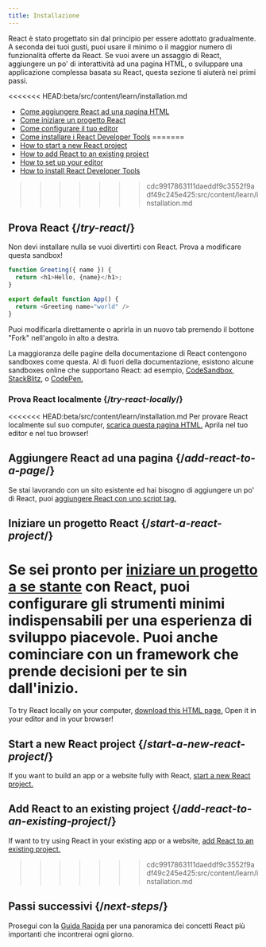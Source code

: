 ```yaml
---
title: Installazione
---
```


<Intro>

React è stato progettato sin dal principio per essere adottato gradualmente. A seconda dei tuoi gusti, puoi usare il minimo o il maggior numero di funzionalità offerte da React. Se vuoi avere un assaggio di React, aggiungere un po' di interattività ad una pagina HTML, o sviluppare una applicazione complessa basata su React, questa sezione ti aiuterà nei primi passi.

</Intro>

<YouWillLearn isChapter={true}>

<<<<<<< HEAD:beta/src/content/learn/installation.md
* [Come aggiungere React ad una pagina HTML](/learn/add-react-to-a-website)
* [Come iniziare un progetto React](/learn/start-a-new-react-project)
* [Come configurare il tuo editor](/learn/editor-setup)
* [Come installare i React Developer Tools](/learn/react-developer-tools)
=======
* [How to start a new React project](/learn/start-a-new-react-project)
* [How to add React to an existing project](/learn/add-react-to-an-existing-project)
* [How to set up your editor](/learn/editor-setup)
* [How to install React Developer Tools](/learn/react-developer-tools)
>>>>>>> cdc9917863111daeddf9c3552f9adf49c245e425:src/content/learn/installation.md

</YouWillLearn>

## Prova React {/*try-react*/}

Non devi installare nulla se vuoi divertirti con React. Prova a modificare questa sandbox!

<Sandpack>

```js
function Greeting({ name }) {
  return <h1>Hello, {name}</h1>;
}

export default function App() {
  return <Greeting name="world" />
}
```

</Sandpack>

Puoi modificarla direttamente o aprirla in un nuovo tab premendo il bottone "Fork" nell'angolo in alto a destra.

La maggioranza delle pagine della documentazione di React contengono sandboxes come questa. Al di fuori della documentazione, esistono alcune sandboxes online che supportano React: ad esempio, [CodeSandbox](https://codesandbox.io/s/new), [StackBlitz](https://stackblitz.com/fork/react), o [CodePen.](https://codepen.io/pen?&editors=0010&layout=left&prefill_data_id=3f4569d1-1b11-4bce-bd46-89090eed5ddb)

### Prova React localmente {/*try-react-locally*/}

<<<<<<< HEAD:beta/src/content/learn/installation.md
Per provare React localmente sul suo computer, [scarica questa pagina HTML.](https://raw.githubusercontent.com/reactjs/reactjs.org/main/static/html/single-file-example.html) Aprila nel tuo editor e nel tuo browser!

## Aggiungere React ad una pagina {/*add-react-to-a-page*/}

Se stai lavorando con un sito esistente ed hai bisogno di aggiungere un po' di React, puoi [aggiungere React con uno script tag.](/learn/add-react-to-a-website)

## Iniziare un progetto React {/*start-a-react-project*/}

Se sei pronto per [iniziare un progetto a se stante](/learn/start-a-new-react-project) con React, puoi configurare gli strumenti minimi indispensabili per una esperienza di sviluppo piacevole. Puoi anche cominciare con un framework che prende decisioni per te sin dall'inizio.
=======
To try React locally on your computer, [download this HTML page.](https://gist.githubusercontent.com/gaearon/0275b1e1518599bbeafcde4722e79ed1/raw/db72dcbf3384ee1708c4a07d3be79860db04bff0/example.html) Open it in your editor and in your browser!

## Start a new React project {/*start-a-new-react-project*/}

If you want to build an app or a website fully with React, [start a new React project.](/learn/start-a-new-react-project)

## Add React to an existing project {/*add-react-to-an-existing-project*/}

If want to try using React in your existing app or a website, [add React to an existing project.](/learn/add-react-to-an-existing-project)
>>>>>>> cdc9917863111daeddf9c3552f9adf49c245e425:src/content/learn/installation.md

## Passi successivi {/*next-steps*/}

Prosegui con la [Guida Rapida](/learn) per una panoramica dei concetti React più importanti che incontrerai ogni giorno.

